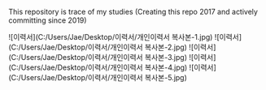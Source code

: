This repository is trace of my studies
(Creating this repo 2017 and actively committing since 2019)

![이력서](C:/Users/Jae/Desktop/이력서/개인이력서 복사본-1.jpg)
![이력서](C:/Users/Jae/Desktop/이력서/개인이력서 복사본-2.jpg)
![이력서](C:/Users/Jae/Desktop/이력서/개인이력서 복사본-3.jpg)
![이력서](C:/Users/Jae/Desktop/이력서/개인이력서 복사본-4.jpg)
![이력서](C:/Users/Jae/Desktop/이력서/개인이력서 복사본-5.jpg)
